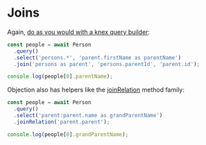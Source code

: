 # Joins

Again, [do as you would with a knex query builder](http://knexjs.org/#Builder-join):

```js
const people = await Person
  .query()
  .select('persons.*', 'parent.firstName as parentName')
  .join('persons as parent', 'persons.parentId', 'parent.id');

console.log(people[0].parentName);
```

Objection also has helpers like the [joinRelation](/api/query-builder.html#joinrelation) method family:

```js
const people = await Person
  .query()
  .select('parent:parent.name as grandParentName')
  .joinRelation('parent.parent');

console.log(people[0].grandParentName);
```
